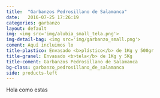 ```yaml
---
title:  "Garbanzos Pedrosillano de Salamanca"
date:   2016-07-25 17:26:19
categories: garbanzo
layout: default
img: <img src='img/alubia_small_tela.png'>
img-detail-bag: <img src='img/garbanzo_small.png'>
coment: Aquí incluimos lo 
title-plastico: Envasado <b>plástico</b> de 1Kg y 500gr
title-granel: Envasado <b>tela</b> de 1Kg y 5Kg
title-coment: Garbanzos Pedrosillano de Salamanca
bg-class: garbanzo_pedrosillano_de_salamanca
side: products-left
---
```


Hola como estas